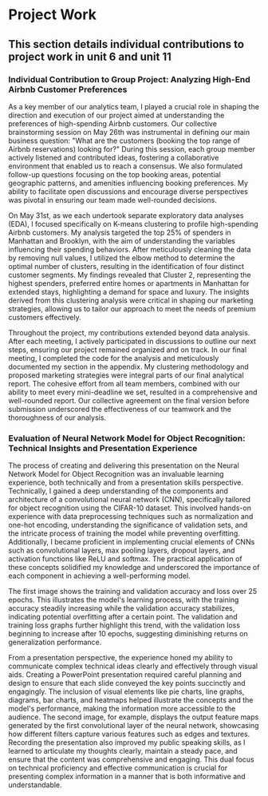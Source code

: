 # Project Work

## This section details individual contributions to project work in unit 6 and unit 11

### Individual Contribution to Group Project: Analyzing High-End Airbnb Customer Preferences

As a key member of our analytics team, I played a crucial role in shaping the direction and execution of our project aimed at understanding the preferences of high-spending Airbnb customers. Our collective brainstorming session on May 26th was instrumental in defining our main business question: "What are the customers (booking the top range of Airbnb reservations) looking for?" During this session, each group member actively listened and contributed ideas, fostering a collaborative environment that enabled us to reach a consensus. We also formulated follow-up questions focusing on the top booking areas, potential geographic patterns, and amenities influencing booking preferences. My ability to facilitate open discussions and encourage diverse perspectives was pivotal in ensuring our team made well-rounded decisions.

On May 31st, as we each undertook separate exploratory data analyses (EDA), I focused specifically on K-means clustering to profile high-spending Airbnb customers. My analysis targeted the top 25% of spenders in Manhattan and Brooklyn, with the aim of understanding the variables influencing their spending behaviors. After meticulously cleaning the data by removing null values, I utilized the elbow method to determine the optimal number of clusters, resulting in the identification of four distinct customer segments. My findings revealed that Cluster 2, representing the highest spenders, preferred entire homes or apartments in Manhattan for extended stays, highlighting a demand for space and luxury. The insights derived from this clustering analysis were critical in shaping our marketing strategies, allowing us to tailor our approach to meet the needs of premium customers effectively.

Throughout the project, my contributions extended beyond data analysis. After each meeting, I actively participated in discussions to outline our next steps, ensuring our project remained organized and on track. In our final meeting, I completed the code for the analysis and meticulously documented my section in the appendix. My clustering methodology and proposed marketing strategies were integral parts of our final analytical report. The cohesive effort from all team members, combined with our ability to meet every mini-deadline we set, resulted in a comprehensive and well-rounded report. Our collective agreement on the final version before submission underscored the effectiveness of our teamwork and the thoroughness of our analysis.




### Evaluation of Neural Network Model for Object Recognition: Technical Insights and Presentation Experience

The process of creating and delivering this presentation on the Neural Network Model for Object Recognition was an invaluable learning experience, both technically and from a presentation skills perspective. Technically, I gained a deep understanding of the components and architecture of a convolutional neural network (CNN), specifically tailored for object recognition using the CIFAR-10 dataset. This involved hands-on experience with data preprocessing techniques such as normalization and one-hot encoding, understanding the significance of validation sets, and the intricate process of training the model while preventing overfitting. Additionally, I became proficient in implementing crucial elements of CNNs such as convolutional layers, max pooling layers, dropout layers, and activation functions like ReLU and softmax. The practical application of these concepts solidified my knowledge and underscored the importance of each component in achieving a well-performing model.

The first image shows the training and validation accuracy and loss over 25 epochs. This illustrates the model's learning process, with the training accuracy steadily increasing while the validation accuracy stabilizes, indicating potential overfitting after a certain point. The validation and training loss graphs further highlight this trend, with the validation loss beginning to increase after 10 epochs, suggesting diminishing returns on generalization performance. 

From a presentation perspective, the experience honed my ability to communicate complex technical ideas clearly and effectively through visual aids. Creating a PowerPoint presentation required careful planning and design to ensure that each slide conveyed the key points succinctly and engagingly. The inclusion of visual elements like pie charts, line graphs, diagrams, bar charts, and heatmaps helped illustrate the concepts and the model's performance, making the information more accessible to the audience. The second image, for example, displays the output feature maps generated by the first convolutional layer of the neural network, showcasing how different filters capture various features such as edges and textures. Recording the presentation also improved my public speaking skills, as I learned to articulate my thoughts clearly, maintain a steady pace, and ensure that the content was comprehensive and engaging. This dual focus on technical proficiency and effective communication is crucial for presenting complex information in a manner that is both informative and understandable.
